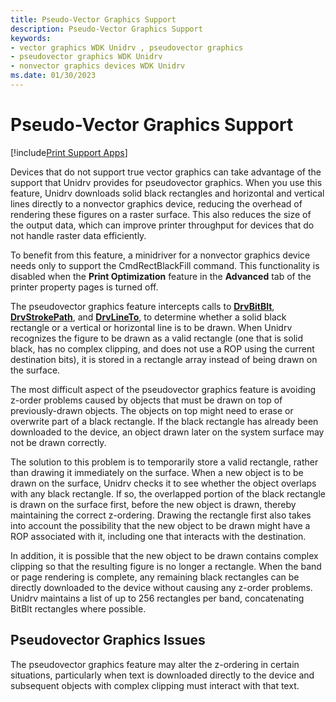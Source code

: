 ```yaml
---
title: Pseudo-Vector Graphics Support
description: Pseudo-Vector Graphics Support
keywords:
- vector graphics WDK Unidrv , pseudovector graphics
- pseudovector graphics WDK Unidrv
- nonvector graphics devices WDK Unidrv
ms.date: 01/30/2023
---
```


# Pseudo-Vector Graphics Support

[!include[Print Support Apps](../includes/print-support-apps.md)]

Devices that do not support true vector graphics can take advantage of the support that Unidrv provides for pseudovector graphics. When you use this feature, Unidrv downloads solid black rectangles and horizontal and vertical lines directly to a nonvector graphics device, reducing the overhead of rendering these figures on a raster surface. This also reduces the size of the output data, which can improve printer throughput for devices that do not handle raster data efficiently.

To benefit from this feature, a minidriver for a nonvector graphics device needs only to support the CmdRectBlackFill command. This functionality is disabled when the **Print Optimization** feature in the **Advanced** tab of the printer property pages is turned off.

The pseudovector graphics feature intercepts calls to [**DrvBitBlt**](/windows/win32/api/winddi/nf-winddi-drvbitblt), [**DrvStrokePath**](/windows/win32/api/winddi/nf-winddi-drvstrokepath), and [**DrvLineTo**](/windows/win32/api/winddi/nf-winddi-drvlineto), to determine whether a solid black rectangle or a vertical or horizontal line is to be drawn. When Unidrv recognizes the figure to be drawn as a valid rectangle (one that is solid black, has no complex clipping, and does not use a ROP using the current destination bits), it is stored in a rectangle array instead of being drawn on the surface.

The most difficult aspect of the pseudovector graphics feature is avoiding z-order problems caused by objects that must be drawn on top of previously-drawn objects. The objects on top might need to erase or overwrite part of a black rectangle. If the black rectangle has already been downloaded to the device, an object drawn later on the system surface may not be drawn correctly.

The solution to this problem is to temporarily store a valid rectangle, rather than drawing it immediately on the surface. When a new object is to be drawn on the surface, Unidrv checks it to see whether the object overlaps with any black rectangle. If so, the overlapped portion of the black rectangle is drawn on the surface first, before the new object is drawn, thereby maintaining the correct z-ordering. Drawing the rectangle first also takes into account the possibility that the new object to be drawn might have a ROP associated with it, including one that interacts with the destination.

In addition, it is possible that the new object to be drawn contains complex clipping so that the resulting figure is no longer a rectangle. When the band or page rendering is complete, any remaining black rectangles can be directly downloaded to the device without causing any z-order problems. Unidrv maintains a list of up to 256 rectangles per band, concatenating BitBlt rectangles where possible.

## Pseudovector Graphics Issues

The pseudovector graphics feature may alter the z-ordering in certain situations, particularly when text is downloaded directly to the device and subsequent objects with complex clipping must interact with that text.
